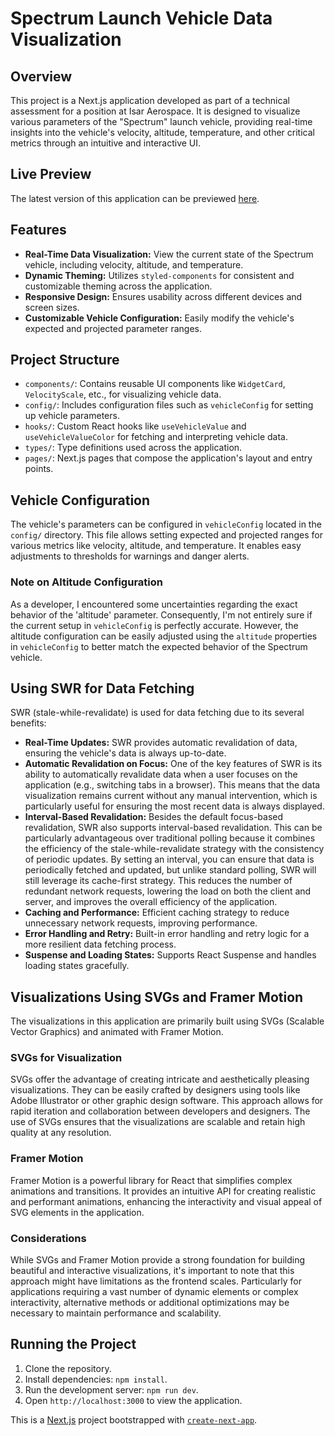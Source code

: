# Spectrum Launch Vehicle Data Visualization

## Overview

This project is a Next.js application developed as part of a technical assessment for a position at Isar Aerospace. It is designed to visualize various parameters of the "Spectrum" launch vehicle, providing real-time insights into the vehicle's velocity, altitude, temperature, and other critical metrics through an intuitive and interactive UI.

## Live Preview

The latest version of this application can be previewed [here](https://spectrum-launch-control.vercel.app).

## Features

- **Real-Time Data Visualization:** View the current state of the Spectrum vehicle, including velocity, altitude, and temperature.
- **Dynamic Theming:** Utilizes `styled-components` for consistent and customizable theming across the application.
- **Responsive Design:** Ensures usability across different devices and screen sizes.
- **Customizable Vehicle Configuration:** Easily modify the vehicle's expected and projected parameter ranges.

## Project Structure

- `components/`: Contains reusable UI components like `WidgetCard`, `VelocityScale`, etc., for visualizing vehicle data.
- `config/`: Includes configuration files such as `vehicleConfig` for setting up vehicle parameters.
- `hooks/`: Custom React hooks like `useVehicleValue` and `useVehicleValueColor` for fetching and interpreting vehicle data.
- `types/`: Type definitions used across the application.
- `pages/`: Next.js pages that compose the application's layout and entry points.

## Vehicle Configuration

The vehicle's parameters can be configured in `vehicleConfig` located in the `config/` directory. This file allows setting expected and projected ranges for various metrics like velocity, altitude, and temperature. It enables easy adjustments to thresholds for warnings and danger alerts.

### Note on Altitude Configuration

As a developer, I encountered some uncertainties regarding the exact behavior of the 'altitude' parameter. Consequently, I'm not entirely sure if the current setup in `vehicleConfig` is perfectly accurate. However, the altitude configuration can be easily adjusted using the `altitude` properties in `vehicleConfig` to better match the expected behavior of the Spectrum vehicle.

## Using SWR for Data Fetching

SWR (stale-while-revalidate) is used for data fetching due to its several benefits:

- **Real-Time Updates:** SWR provides automatic revalidation of data, ensuring the vehicle's data is always up-to-date.
- **Automatic Revalidation on Focus:** One of the key features of SWR is its ability to automatically revalidate data when a user focuses on the application (e.g., switching tabs in a browser). This means that the data visualization remains current without any manual intervention, which is particularly useful for ensuring the most recent data is always displayed.
- **Interval-Based Revalidation:** Besides the default focus-based revalidation, SWR also supports interval-based revalidation. This can be particularly advantageous over traditional polling because it combines the efficiency of the stale-while-revalidate strategy with the consistency of periodic updates. By setting an interval, you can ensure that data is periodically fetched and updated, but unlike standard polling, SWR will still leverage its cache-first strategy. This reduces the number of redundant network requests, lowering the load on both the client and server, and improves the overall efficiency of the application.
- **Caching and Performance:** Efficient caching strategy to reduce unnecessary network requests, improving performance.
- **Error Handling and Retry:** Built-in error handling and retry logic for a more resilient data fetching process.
- **Suspense and Loading States:** Supports React Suspense and handles loading states gracefully.

## Visualizations Using SVGs and Framer Motion

The visualizations in this application are primarily built using SVGs (Scalable Vector Graphics) and animated with Framer Motion.

### SVGs for Visualization

SVGs offer the advantage of creating intricate and aesthetically pleasing visualizations. They can be easily crafted by designers using tools like Adobe Illustrator or other graphic design software. This approach allows for rapid iteration and collaboration between developers and designers. The use of SVGs ensures that the visualizations are scalable and retain high quality at any resolution.

### Framer Motion

Framer Motion is a powerful library for React that simplifies complex animations and transitions. It provides an intuitive API for creating realistic and performant animations, enhancing the interactivity and visual appeal of SVG elements in the application.

### Considerations

While SVGs and Framer Motion provide a strong foundation for building beautiful and interactive visualizations, it's important to note that this approach might have limitations as the frontend scales. Particularly for applications requiring a vast number of dynamic elements or complex interactivity, alternative methods or additional optimizations may be necessary to maintain performance and scalability.

## Running the Project

1. Clone the repository.
2. Install dependencies: `npm install`.
3. Run the development server: `npm run dev`.
4. Open `http://localhost:3000` to view the application.

This is a [Next.js](https://nextjs.org/) project bootstrapped with [`create-next-app`](https://github.com/vercel/next.js/tree/canary/packages/create-next-app).

